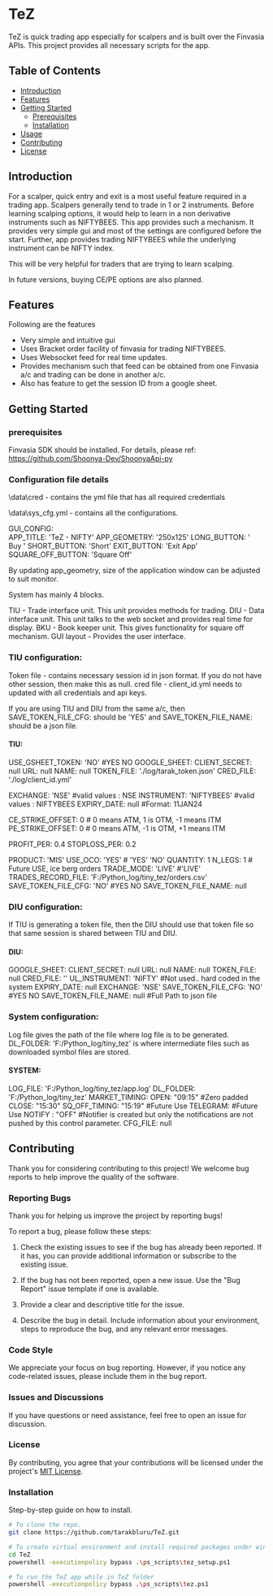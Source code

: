 # TeZ
TeZ is quick trading app especially for scalpers and is built over the Finvasia APIs.
This project provides all necessary scripts for the app.

## Table of Contents

- [Introduction](#introduction)
- [Features](#features)
- [Getting Started](#getting-started)
  - [Prerequisites](#prerequisites)
  - [Installation](#installation)
- [Usage](#usage)
- [Contributing](#contributing)
- [License](#license)

## Introduction

For a scalper, quick entry and exit is a most useful feature required in a trading app. Scalpers generally tend to trade in 1 or 2 instruments.
Before learning scalping options, it would help to learn in a non derivative instruments such as NIFTYBEES. This app provides such a mechanism. It provides very simple gui and most of the settings are configured before the start. Further, app provides trading NIFTYBEES while the underlying instrument can be NIFTY index. 

This will be very helpful for traders that are trying to learn scalping.

In future versions, buying CE/PE options are also planned.

## Features
Following are the features

- Very simple and intuitive gui
- Uses Bracket order facility of finvasia for trading NIFTYBEES.
- Uses Websocket feed for real time updates.
- Provides mechanism such that feed can be obtained from one Finvasia a/c and trading can be done in another a/c.
- Also has feature to get the session ID from a google sheet.

## Getting Started

### prerequisites
Finvasia SDK should be installed. For details, please ref: https://github.com/Shoonya-Dev/ShoonyaApi-py

### Configuration file details
\data\cred - contains the yml file that has all required credentials

\data\sys_cfg.yml - contains all the configurations. 

GUI_CONFIG:  
  APP_TITLE: 'TeZ - NIFTY'
  APP_GEOMETRY: '250x125'
  LONG_BUTTON: ' Buy '
  SHORT_BUTTON: 'Short'
  EXIT_BUTTON: 'Exit App'
  SQUARE_OFF_BUTTON: 'Square Off'

By updating app_geometry, size of the application window can be adjusted to suit monitor.

System has mainly 4 blocks. 

TIU - Trade interface unit. This unit provides methods for trading.
DIU - Data interface unit. This unit talks to the web socket and provides real time for display.
BKU - Book keeper unit. This gives functionality for square off mechanism.
GUI layout - Provides the user interface.

### TIU configuration:

Token file - contains necessary session id in json format. If you do not have other session, then make this as null.
cred file - client_id.yml needs to updated with all credentials and api keys.

If you are using TIU and DIU from the same a/c, then  SAVE_TOKEN_FILE_CFG: should be 'YES' and SAVE_TOKEN_FILE_NAME: 
should be a json file.

#### TIU:
  USE_GSHEET_TOKEN: 'NO' #YES NO
  GOOGLE_SHEET:
    CLIENT_SECRET: null
    URL: null
    NAME: null
  TOKEN_FILE: './log/tarak_token.json'
  CRED_FILE:  './log/client_id.yml' 

  EXCHANGE: 'NSE'             #valid values : NSE 
  INSTRUMENT: 'NIFTYBEES'     #valid values : NIFTYBEES 
  EXPIRY_DATE: null           #Format: 11JAN24
  
  CE_STRIKE_OFFSET: 0         # 0 means ATM,   1 is OTM, -1 means ITM
  PE_STRIKE_OFFSET: 0         # 0 means ATM,  -1 is OTM, +1 means ITM

  PROFIT_PER: 0.4
  STOPLOSS_PER: 0.2

  PRODUCT: 'MIS'
  USE_OCO: 'YES'       # 'YES' 'NO'
  QUANTITY: 1
  N_LEGS: 1            # Future USE,  ice berg orders
  TRADE_MODE: 'LIVE'  #'LIVE'
  TRADES_RECORD_FILE: 'F:/Python_log/tiny_tez/orders.csv'
  SAVE_TOKEN_FILE_CFG: 'NO'   #YES NO
  SAVE_TOKEN_FILE_NAME: null

### DIU configuration:
If TIU is generating a token file, then the DIU should use that token file so that same session is shared 
between TIU and DIU.

#### DIU:
  GOOGLE_SHEET:
    CLIENT_SECRET: null
    URL: null
    NAME: null
  TOKEN_FILE: null
  CRED_FILE: ''
  UL_INSTRUMENT: 'NIFTY'   #Not used.. hard coded in the system
  EXPIRY_DATE: null
  EXCHANGE: 'NSE'
  SAVE_TOKEN_FILE_CFG: 'NO'   #YES NO
  SAVE_TOKEN_FILE_NAME: null   #Full Path to json file 

### System configuration:
Log file gives the path of the file where log file is to be generated.
DL_FOLDER: 'F:/Python_log/tiny_tez' is where intermediate files such as downloaded symbol files are stored.

#### SYSTEM:
  LOG_FILE: 'F:/Python_log/tiny_tez/app.log'
  DL_FOLDER: 'F:/Python_log/tiny_tez'
  MARKET_TIMING: 
    OPEN: "09:15"   #Zero padded
    CLOSE: "15:30"
  SQ_OFF_TIMING: "15:19"  #Future Use
  TELEGRAM:          #Future Use
    NOTIFY : "OFF"  #Notifier is created but only the notifications are not pushed by this control parameter.
    CFG_FILE: null

## Contributing

Thank you for considering contributing to this project! We welcome bug reports to help improve the quality of the software.

### Reporting Bugs

Thank you for helping us improve the project by reporting bugs!

To report a bug, please follow these steps:

1. Check the existing issues to see if the bug has already been reported. If it has, you can provide additional information or subscribe to the existing issue.

2. If the bug has not been reported, open a new issue. Use the "Bug Report" issue template if one is available.

3. Provide a clear and descriptive title for the issue.

4. Describe the bug in detail. Include information about your environment, steps to reproduce the bug, and any relevant error messages.

### Code Style

We appreciate your focus on bug reporting. However, if you notice any code-related issues, please include them in the bug report.

### Issues and Discussions

If you have questions or need assistance, feel free to open an issue for discussion.

### License

By contributing, you agree that your contributions will be licensed under the project's [MIT License](./LICENSE).

### Installation

Step-by-step guide on how to install.

```bash
# To clone the repo.
git clone https://github.com/tarakbluru/TeZ.git
````

```bash
# To create virtual environment and install required packages under windows powershell
cd TeZ
powershell -executionpolicy bypass .\ps_scripts\tez_setup.ps1
````

```bash
# To run the TeZ app while in TeZ folder
powershell -executionpolicy bypass .\ps_scripts\tez.ps1
````
